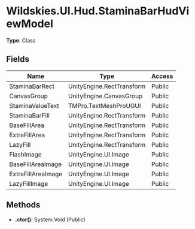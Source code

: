﻿# Wildskies.UI.Hud.StaminaBarHudViewModel

**Type**: Class

## Fields

| Name | Type | Access |
|------|------|--------|
| StaminaBarRect | UnityEngine.RectTransform | Public |
| CanvasGroup | UnityEngine.CanvasGroup | Public |
| StaminaValueText | TMPro.TextMeshProUGUI | Public |
| StaminaBarFill | UnityEngine.RectTransform | Public |
| BaseFillArea | UnityEngine.RectTransform | Public |
| ExtraFillArea | UnityEngine.RectTransform | Public |
| LazyFill | UnityEngine.RectTransform | Public |
| FlashImage | UnityEngine.UI.Image | Public |
| BaseFillAreaImage | UnityEngine.UI.Image | Public |
| ExtraFillAreaImage | UnityEngine.UI.Image | Public |
| LazyFillImage | UnityEngine.UI.Image | Public |

## Methods

- **.ctor()**: System.Void (Public)

